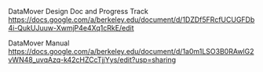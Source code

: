 DataMover Design Doc and Progress Track
https://docs.google.com/a/berkeley.edu/document/d/1DZDf5FRcfUCUGFDb4i-QukUJuuw-XwmjP4e4Xq1cRkE/edit

DataMover Manual
https://docs.google.com/a/berkeley.edu/document/d/1a0m1LSO3B0RAwlG2vWN48_uvqAzq-k42cHZCcTjjYys/edit?usp=sharing
